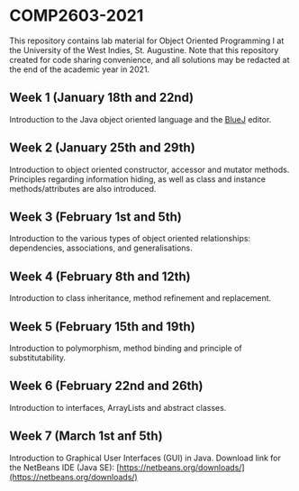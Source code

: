 # COMP2603-2021

This repository contains lab material for Object Oriented Programming I at the University of the West Indies, St. Augustine. Note that this repository created for code sharing convenience, and all solutions may be redacted at the end of the academic year in 2021.

## Week 1 (January 18th and 22nd)

Introduction to the Java object oriented language and the [BlueJ](https://www.bluej.org/) editor.

## Week 2 (January 25th and 29th)

Introduction to object oriented constructor, accessor and mutator methods. Principles regarding information hiding, as well as class and instance methods/attributes are also introduced.

## Week 3 (February 1st and 5th)

Introduction to the various types of object oriented relationships: dependencies, associations, and generalisations.

## Week 4 (February 8th and 12th)

Introduction to class inheritance, method refinement and replacement.

## Week 5 (February 15th and 19th)

Introduction to polymorphism, method binding and principle of substitutability.

## Week 6 (February 22nd and 26th)

Introduction to interfaces, ArrayLists and abstract classes.

## Week 7 (March 1st anf 5th)

Introduction to Graphical User Interfaces (GUI) in Java. Download link for the NetBeans IDE (Java SE): [https://netbeans.org/downloads/](https://netbeans.org/downloads/)
